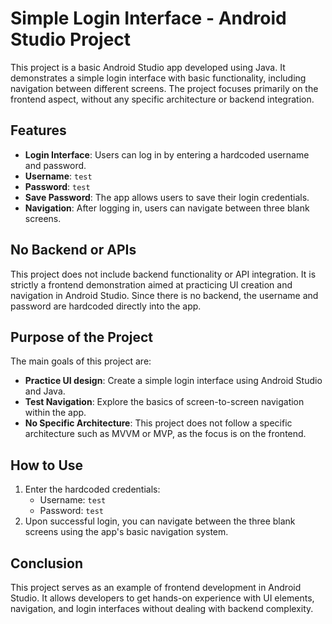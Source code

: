 # Simple Login Interface - Android Studio Project

This project is a basic Android Studio app developed using Java. It demonstrates a simple login interface with basic functionality, including navigation between different screens. The project focuses primarily on the frontend aspect, without any specific architecture or backend integration.

## Features

- **Login Interface**: Users can log in by entering a hardcoded username and password.
- **Username**: `test`
- **Password**: `test`
- **Save Password**: The app allows users to save their login credentials.
- **Navigation**: After logging in, users can navigate between three blank screens.

## No Backend or APIs

This project does not include backend functionality or API integration. It is strictly a frontend demonstration aimed at practicing UI creation and navigation in Android Studio. Since there is no backend, the username and password are hardcoded directly into the app.

## Purpose of the Project

The main goals of this project are:

- **Practice UI design**: Create a simple login interface using Android Studio and Java.
- **Test Navigation**: Explore the basics of screen-to-screen navigation within the app.
- **No Specific Architecture**: This project does not follow a specific architecture such as MVVM or MVP, as the focus is on the frontend.

## How to Use

1. Enter the hardcoded credentials: 
   - Username: `test`
   - Password: `test`
2. Upon successful login, you can navigate between the three blank screens using the app's basic navigation system.

## Conclusion

This project serves as an example of frontend development in Android Studio. It allows developers to get hands-on experience with UI elements, navigation, and login interfaces without dealing with backend complexity.
